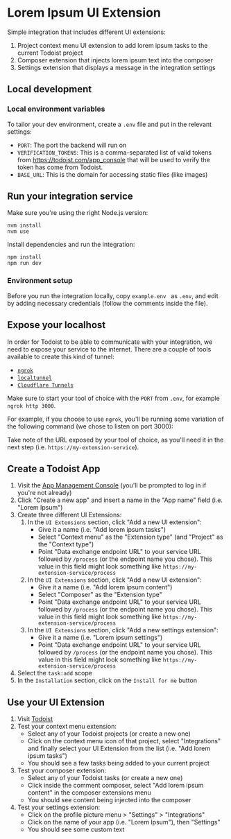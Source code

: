 # Lorem Ipsum UI Extension

Simple integration that includes different UI extensions:

1. Project context menu UI extension to add lorem ipsum tasks to the current Todoist project
2. Composer extension that injects lorem ipsum text into the composer
3. Settings extension that displays a message in the integration settings

## Local development

### Local environment variables

To tailor your dev environment, create a `.env` file and put in the relevant settings:

- `PORT`: The port the backend will run on
- `VERIFICATION_TOKENS`: This is a comma-separated list of valid tokens from https://todoist.com/app_console that will be used to verify the token has come from Todoist.
- `BASE_URL`: This is the domain for accessing static files (like images)

## Run your integration service

Make sure you're using the right Node.js version:

```shell
nvm install
nvm use
```

Install dependencies and run the integration:

```shell
npm install
npm run dev
```

### Environment setup

Before you run the integration locally, copy `example.env ` as `.env`, and edit by adding necessary credentials (follow the comments inside the file).

## Expose your localhost

In order for Todoist to be able to communicate with your integration, we need to expose your service to the internet. There are a couple of tools available to create this kind of tunnel:

- [`ngrok`](https://ngrok.com/)
- [`localtunnel`](https://www.npmjs.com/package/localtunnel)
- [`Cloudflare Tunnels`](https://www.cloudflare.com/en-gb/products/tunnel/)

Make sure to start your tool of choice with the `PORT` from `.env`, for example `ngrok http 3000`.

For example, if you choose to use `ngrok`, you'll be running some variation of the following command (we chose to listen on port 3000):

Take note of the URL exposed by your tool of choice, as you'll need it in the next step (i.e. `https://my-extension-service`).

## Create a Todoist App

1. Visit the [App Management Console](https://todoist.com/app_console) (you'll be prompted to log in if you're not already)
2. Click "Create a new app" and insert a name in the "App name" field (i.e. "Lorem Ipsum")
3. Create three different UI Extensions:
    1. In the `UI Extensions` section, click "Add a new UI extension":
        - Give it a name (i.e. "Add lorem ipsum tasks")
        - Select "Context menu" as the "Extension type" (and "Project" as the "Context type")
        - Point "Data exchange endpoint URL" to your service URL followed by `/process` (or the endpoint name you chose). This value in this field might look something like `https://my-extension-service/process`
    2. In the `UI Extensions` section, click "Add a new UI extension":
        - Give it a name (i.e. "Add lorem ipsum content")
        - Select "Composer" as the "Extension type"
        - Point "Data exchange endpoint URL" to your service URL followed by `/process` (or the endpoint name you chose). This value in this field might look something like `https://my-extension-service/process`
    3. In the `UI Extensions` section, click "Add a new settings extension":
        - Give it a name (i.e. "Lorem ipsum settings")
        - Point "Data exchange endpoint URL" to your service URL followed by `/process` (or the endpoint name you chose). This value in this field might look something like `https://my-extension-service/process`
4. Select the `task:add` scope
5. In the `Installation` section, click on the `Install for me` button

## Use your UI Extension

1. Visit [Todoist](https://app.todoist.com/app)
2. Test your context menu extension:
    - Select any of your Todoist projects (or create a new one)
    - Click on the context menu icon of that project, select "Integrations" and finally select your UI Extension from the list (i.e. "Add lorem ipsum tasks")
    - You should see a few tasks being added to your current project
3. Test your composer extension:
    - Select any of your Todoist tasks (or create a new one)
    - Click inside the comment composer, select "Add lorem ipsum content" in the composer extensions menu
    - You should see content being injected into the composer
4. Test your settings extension:
    - Click on the profile picture menu > "Settings" > "Integrations"
    - Click on the name of your app (i.e. "Lorem Ipsum"), then "Settings"
    - You should see some custom text
